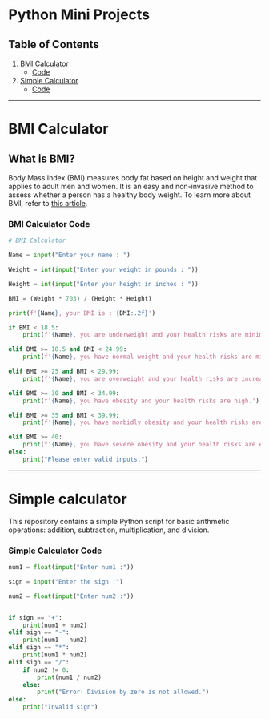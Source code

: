 # Python Mini Projects

## Table of Contents

1. [BMI Calculator](#bmi-calculator)
    - [Code](#bmi-calculator-code)
2. [Simple Calculator](#simple-calculator)
    - [Code](#simple-calculator-code)

---

# BMI Calculator

## What is BMI?

Body Mass Index (BMI) measures body fat based on height and weight that applies to adult men and women. It is an easy and non-invasive method to assess whether a person has a healthy body weight. To learn more about BMI, refer to [this article](https://www.verywellfit.com/bmi-what-is-bmi-or-body-mass-index-3120088).

### BMI Calculator Code

```python
# BMI Calculator

Name = input("Enter your name : ")

Weight = int(input("Enter your weight in pounds : "))

Height = int(input("Enter your height in inches : "))

BMI = (Weight * 703) / (Height * Height)

print(f'{Name}, your BMI is : {BMI:.2f}')

if BMI < 18.5:
    print(f'{Name}, you are underweight and your health risks are minimal.')

elif BMI >= 18.5 and BMI < 24.99:
    print(f'{Name}, you have normal weight and your health risks are minimal.')

elif BMI >= 25 and BMI < 29.99:
    print(f'{Name}, you are overweight and your health risks are increased.')

elif BMI >= 30 and BMI < 34.99:
    print(f'{Name}, you have obesity and your health risks are high.')

elif BMI >= 35 and BMI < 39.99:
    print(f'{Name}, you have morbidly obesity and your health risks are extremely high.')

elif BMI >= 40:
    print(f'{Name}, you have severe obesity and your health risks are extremely high.')
else:
    print("Please enter valid inputs.")
```

---

# Simple calculator
This repository contains a simple Python script for basic arithmetic operations: addition, subtraction, multiplication, and division.

### Simple Calculator Code

```python
num1 = float(input("Enter num1 :"))

sign = input("Enter the sign :")

num2 = float(input("Enter num2 :"))


if sign == "+":
    print(num1 + num2)
elif sign == "-":
    print(num1 - num2)
elif sign == "*":
    print(num1 * num2)
elif sign == "/":
    if num2 != 0:
        print(num1 / num2)        
    else:
        print("Error: Division by zero is not allowed.")
else:
    print("Invalid sign")
```
